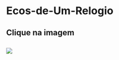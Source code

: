 # Ecos-de-Um-Relogio
<h2>Clique na imagem<h2>
<a href="https://rafael-moratti.github.io/Ecos-de-Um-Relogio/" target="_blank"><img src="https://user-images.githubusercontent.com/104304589/195998100-9e732e19-c984-4328-8b08-32dceacb0040.png" /></a>
